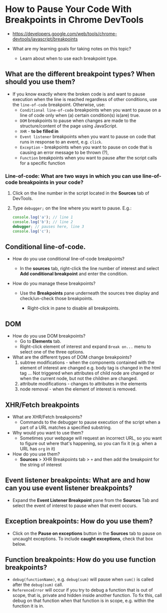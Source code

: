 # How to Pause Your Code With Breakpoints in Chrome DevTools

- https://developers.google.com/web/tools/chrome-devtools/javascript/breakpoints

- What are my learning goals for taking notes on this topic?
  - Learn about when to use each breakpoint type.

## What are the different breakpoint types? When should you use them?

- If you know exactly where the broken code is and want to pause execution when the line is reached regardless of other conditions, use the `line-of-code` breakpoint. Otherwise, use:
  - `Conditional line-of-code` breakpoints when you want to pause on a line of code only when (a) certain condition(s) is(are) true.
  - `DOM` breakpoints to pause when changes are made to the structure/content of the page using JavaScript.
  - `XHR` - **to be filled in**
  - `Event listener` breakpoints when you want to pause on code that runs in response to an event, e.g. `click`.
  - `Exception` - breakpoints when you want to pause on code that is causing an error message to be thrown (?),
  - `Function` breakpoints when you want to pause after the script calls for a specific function

### Line-of-code: What are two ways in which you can use line-of-code breakpoints in your code?

1. Click on the line number in the script located in the **Sources** tab of DevTools.

2. Type `debugger;` on the line where you want to pause. E.g.:

   ```JavaScript
   console.log('a'); // line 1
   console.log('b'); // line 2
   debugger; // pauses here, line 3
   console.log('c');
   ```

## Conditional line-of-code.

- How do you use conditional line-of-code breakpoints?
  - In the **sources** tab, right-click the line number of interest and select **Add conditional breakpoint** and enter the condition.
- How do you manage these breakpoints?

  - Use the **Breakpoints** pane underneath the sources tree display and check/un-check those breakpoints.

    - Right-click in pane to disable all breakpoints.

## DOM

- How do you use DOM breakpoints?
  - Go to **Elements** tab.
  - Right-click element of interest and expand `Break on...` menu to select one of the three options.
- What are the different types of DOM change breakpoints?
  1. subtree modifications - when the components contained with the element of interest are changed e.g. body tag is changed in the html tag ... Not triggered when attributes of child node are changed or when the current node, but not the children are changed.
  2. attribute modifications - changes to attributes in the elements
  3. node removal - when the element of interest is removed.

## XHR/Fetch breakpoints

- What are XHR/Fetch breakpoints?
  - Commands to the debugger to pause execution of the script when a part of a URL matches a specified substring.
- Why would you want to use them?
  - Sometimes your webpage will request an incorrect URL, so you want to figure out where that's happening, so you can fix it (e.g. when a URL has `org` in it)
- How do you use them?
  - **Sources** > XHR Breakpoints tab > `+` and then add the breakpoint for the string of interest

## Event listener breakpoints: What are and how can you use event listener breakpoints?

- Expand the **Event Listener Breakpoint** pane from the **Sources** Tab and select the event of interest to pause when that event occurs.

## Exception breakpoints: How do you use them?

- Click on the **Pause on exceptions** button in the **Sources** tab to pause on uncaught exceptions. To include **caught exceptions**, check that box below.

## Function breakpoints: How do you use function breakpoints?

- `debug(functionName)`, e.g. `debug(sum)` will pause when `sum()` is called after the `debug(sum)` call. 
- `ReferenceError` will occur if you try to debug a function that is out of scope, that is, private and hidden inside another function. To fix this, call debug on that function when that function is in scope, e.g. within the function it is in. 